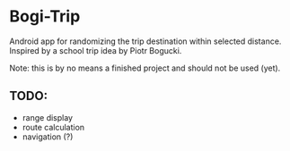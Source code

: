 # Bogi-Trip
Android app for randomizing the trip destination within selected distance. Inspired by a school trip idea by Piotr Bogucki.

Note: this is by no means a finished project and should not be used (yet).

## TODO:
- range display
- route calculation
- navigation (?)
